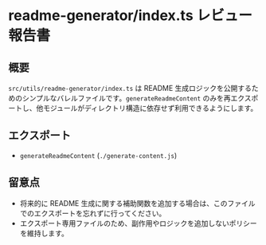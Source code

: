 # readme-generator/index.ts レビュー報告書

## 概要

`src/utils/readme-generator/index.ts` は README 生成ロジックを公開するためのシンプルなバレルファイルです。`generateReadmeContent` のみを再エクスポートし、他モジュールがディレクトリ構造に依存せず利用できるようにします。

## エクスポート

- `generateReadmeContent` (`./generate-content.js`)

## 留意点

- 将来的に README 生成に関する補助関数を追加する場合は、このファイルでのエクスポートを忘れずに行ってください。
- エクスポート専用ファイルのため、副作用やロジックを追加しないポリシーを維持します。